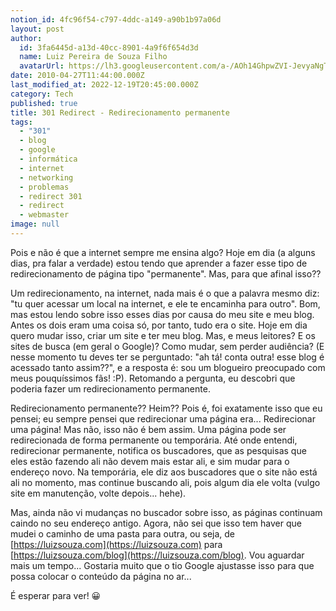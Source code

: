 ```yaml
---
notion_id: 4fc96f54-c797-4ddc-a149-a90b1b97a06d
layout: post
author:
  id: 3fa6445d-a13d-40cc-8901-4a9f6f654d3d
  name: Luiz Pereira de Souza Filho
  avatarUrl: https://lh3.googleusercontent.com/a-/AOh14GhpwZVI-JevyaNgTdlrOT6YN20cI6V9Kxtq38Ij8AQ=s100
date: 2010-04-27T11:44:00.000Z
last_modified_at: 2022-12-19T20:45:00.000Z
category: Tech
published: true
title: 301 Redirect - Redirecionamento permanente
tags:
  - "301"
  - blog
  - google
  - informática
  - internet
  - networking
  - problemas
  - redirect 301
  - redirect
  - webmaster
image: null
---
```


Pois e não é que a internet sempre me ensina algo? Hoje em dia (a alguns dias, pra falar a verdade) estou tendo que aprender a fazer esse tipo de redirecionamento de página tipo "permanente". Mas, para que afinal isso??

Um redirecionamento, na internet, nada mais é o que a palavra mesmo diz: "tu quer acessar um local na internet, e ele te encaminha para outro". Bom, mas estou lendo sobre isso esses dias por causa do meu site e meu blog. Antes os dois eram uma coisa só, por tanto, tudo era o site. Hoje em dia quero mudar isso, criar um site e ter meu blog. Mas, e meus leitores? E os sites de busca (em geral o Google)? Como mudar, sem perder audiência? (E nesse momento tu deves ter se perguntado: "ah tá! conta outra! esse blog é acessado tanto assim??", e a resposta é: sou um blogueiro preocupado com meus pouquíssimos fãs! :P). Retomando a pergunta, eu descobri que poderia fazer um redirecionamento permanente.

Redirecionamento permanente?? Heim?? Pois é, foi exatamente isso que eu pensei; eu sempre pensei que redirecionar uma página era... Redirecionar uma página! Mas não, isso não é bem assim. Uma página pode ser redirecionada de forma permanente ou temporária. Até onde entendi, redirecionar permanente, notifica os buscadores, que as pesquisas que eles estão fazendo ali não devem mais estar ali, e sim mudar para o endereço novo. Na temporária, ele diz aos buscadores que o site não está ali no momento, mas continue buscando ali, pois algum dia ele volta (vulgo site em manutenção, volte depois... hehe).

Mas, ainda não vi mudanças no buscador sobre isso, as páginas continuam caindo no seu endereço antigo. Agora, não sei que isso tem haver que mudei o caminho de uma pasta para outra, ou seja, de [https://luizsouza.com](https://luizsouza.com) para [https://luizsouza.com/blog](https://luizsouza.com/blog). Vou aguardar mais um tempo... Gostaria muito que o tio Google ajustasse isso para que possa colocar o conteúdo da página no ar...

É esperar para ver! 😀

